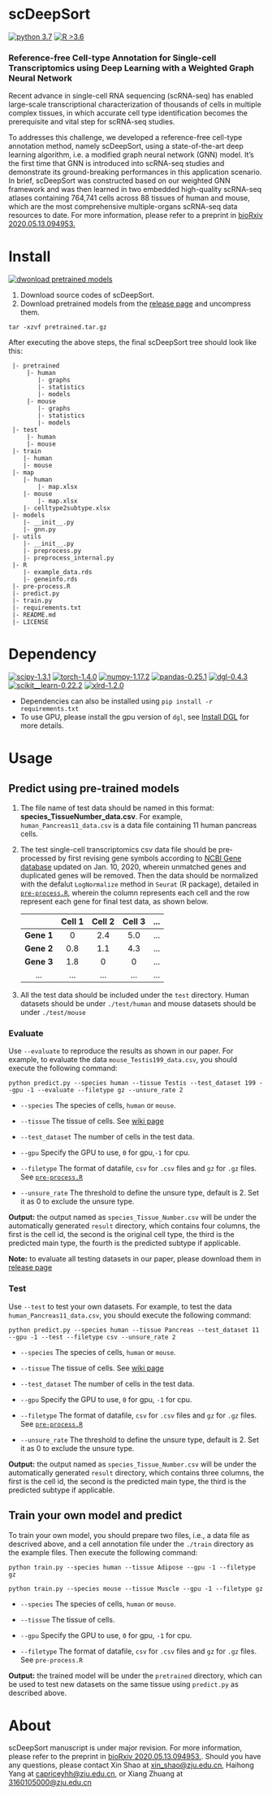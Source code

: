 # scDeepSort

[![python 3.7](https://img.shields.io/badge/python-3.7-brightgreen)](https://www.python.org/) [![R >3.6](https://img.shields.io/badge/R-%3E3.6-blue)](https://www.r-project.org/) 

### Reference-free Cell-type Annotation for Single-cell Transcriptomics using Deep Learning with a Weighted Graph Neural Network
Recent advance in single-cell RNA sequencing (scRNA-seq) has enabled large-scale transcriptional characterization of thousands of cells in multiple complex tissues, in which accurate cell type identification becomes the prerequisite and vital step for scRNA-seq studies. 

To addresses this challenge, we developed a reference-free cell-type annotation method, namely scDeepSort, using a state-of-the-art deep learning algorithm, i.e. a modified graph neural network (GNN) model. It’s the first time that GNN is introduced into scRNA-seq studies and demonstrate its ground-breaking performances in this application scenario. In brief, scDeepSort was constructed based on our weighted GNN framework and was then learned in two embedded high-quality scRNA-seq atlases containing 764,741 cells across 88 tissues of human and mouse, which are the most comprehensive multiple-organs scRNA-seq data resources to date. For more information, please refer to a preprint in [bioRxiv 2020.05.13.094953.](https://www.biorxiv.org/content/10.1101/2020.05.13.094953v1)

# Install
[![dwonload pretrained models](https://img.shields.io/badge/download-pretrained%20models-orange)](https://github.com/ZJUFanLab/scDeepSort/releases/download/pretrained_model/pretrained.tar.gz)

1. Download source codes of scDeepSort.
2. Download pretrained models from the [release page](https://github.com/ZJUFanLab/scDeepSort/releases) and uncompress them.


```
tar -xzvf pretrained.tar.gz
```

After executing the above steps, the final scDeepSort tree should look like this:
```
 |- pretrained
     |- human
        |- graphs
        |- statistics
        |- models
     |- mouse
        |- graphs
        |- statistics
        |- models
 |- test
     |- human
     |- mouse
 |- train
    |- human
    |- mouse
 |- map
    |- human
        |- map.xlsx
    |- mouse
        |- map.xlsx
    |- celltype2subtype.xlsx
 |- models
    |- __init__.py
    |- gnn.py
 |- utils
    |- __init__.py
    |- preprocess.py
    |- preprocess_internal.py
 |- R
    |- example_data.rds
    |- geneinfo.rds
 |- pre-process.R
 |- predict.py
 |- train.py
 |- requirements.txt
 |- README.md
 |- LICENSE
```

# Dependency
[![scipy-1.3.1](https://img.shields.io/badge/scipy-1.3.1-yellowgreen)](https://github.com/scipy/scipy) [![torch-1.4.0](https://img.shields.io/badge/torch-1.4.0-orange)](https://github.com/pytorch/pytorch) [![numpy-1.17.2](https://img.shields.io/badge/numpy-1.17.2-red)](https://github.com/numpy/numpy) [![pandas-0.25.1](https://img.shields.io/badge/pandas-0.25.1-lightgrey)](https://github.com/pandas-dev/pandas) [![dgl-0.4.3](https://img.shields.io/badge/dgl-0.4.3-blue)](https://github.com/dmlc/dgl) [![scikit__learn-0.22.2](https://img.shields.io/badge/scikit__learn-0.22.2-green)](https://github.com/scikit-learn/scikit-learn) [![xlrd-1.2.0](https://img.shields.io/badge/xlrd-1.2.0-yellow)](https://github.com/python-excel/xlrd)

- Dependencies can also be installed using `pip install -r requirements.txt`
- To use GPU, please install the gpu version of `dgl`, see [Install DGL](https://docs.dgl.ai/en/latest/install/index.html) for more details.

# Usage

## Predict using pre-trained models

1. The file name of test data should be named in this format: **species_TissueNumber_data.csv**. For example, `human_Pancreas11_data.csv` is a data file containing 11 human pancreas cells.
2. The test single-cell transcriptomics csv data file should be pre-processed by first revising gene symbols according to [NCBI Gene database](https://www.ncbi.nlm.nih.gov/gene) updated on Jan. 10, 2020, wherein unmatched genes and duplicated genes will be removed. Then the data should be normalized with the defalut `LogNormalize` method in `Seurat` (R package), detailed in [`pre-process.R`](https://github.com/ZJUFanLab/scDeepSort/blob/dev/pre-process.R), wherein the column represents each cell and the row represent each gene for final test data, as shown below. 

      |          |Cell 1|Cell 2|Cell 3|...  |
      | :---:    |:---: | :---:| :---:|:---:|
      |__Gene 1__|    0 | 2.4  |  5.0 |...  |
      |__Gene 2__| 0.8  | 1.1  |  4.3 |...  |
      |__Gene 3__|1.8   |    0 |  0   |...  |
      |  ...     |  ... |  ... | ...  |...  |

3. All the test data should be included under the `test` directory. Human datasets should be under `./test/human` and mouse datasets should be under `./test/mouse`

### Evaluate
Use `--evaluate` to reproduce the results as shown in our paper. For example,
to evaluate the data `mouse_Testis199_data.csv`, you should execute the following command:

```
python predict.py --species human --tissue Testis --test_dataset 199 --gpu -1 --evaluate --filetype gz --unsure_rate 2
```

- `--species` The species of cells, `human` or `mouse`.

- `--tissue` The tissue of cells. See [wiki page](https://github.com/ZJUFanLab/scDeepSort/wiki)

- `--test_dataset` The number of cells in the test data.

- `--gpu` Specify the GPU to use, `0` for gpu,`-1` for cpu.

- `--filetype` The format of datafile, `csv` for `.csv` files and `gz` for `.gz` files. See [`pre-process.R`](https://github.com/ZJUFanLab/scDeepSort/blob/dev/pre-process.R)

- `--unsure_rate` The threshold to define the unsure type, default is 2. Set it as 0 to exclude the unsure type.

__Output:__ the output named as `species_Tissue_Number.csv` will be under the automatically generated `result` directory, which contains four columns, the first is the cell id, the second is the original cell type, the third is the predicted main type, the fourth is the predicted subtype if applicable.

__Note:__ to evaluate all testing datasets in our paper, please download them in [release page](https://github.com/ZJUFanLab/DeepSort/releases)

### Test
Use `--test` to test your own datasets. For example,
to test the data `human_Pancreas11_data.csv`, you should execute the following command:

```
python predict.py --species human --tissue Pancreas --test_dataset 11 --gpu -1 --test --filetype csv --unsure_rate 2
```
- `--species` The species of cells, `human` or `mouse`.

- `--tissue` The tissue of cells. See [wiki page](https://github.com/ZJUFanLab/scDeepSort/wiki)

- `--test_dataset` The number of cells in the test data.

- `--gpu` Specify the GPU to use, `0` for gpu, `-1` for cpu.

- `--filetype` The format of datafile, `csv` for `.csv` files and `gz` for `.gz` files. See [`pre-process.R`](https://github.com/ZJUFanLab/scDeepSort/blob/dev/pre-process.R)

- `--unsure_rate` The threshold to define the unsure type, default is 2. Set it as 0 to exclude the unsure type.

__Output:__ the output named as `species_Tissue_Number.csv` will be under the automatically generated `result` directory, which contains three columns, the first is the cell id, the second is the predicted main type, the third is the predicted subtype if applicable.

## Train your own model and predict
To train your own model, you should prepare two files, i.e., a data file as descrived above, and a cell annotation file under the `./train` directory as the example files. Then execute the following command:

```
python train.py --species human --tissue Adipose --gpu -1 --filetype gz
```

```
python train.py --species mouse --tissue Muscle --gpu -1 --filetype gz
```

- `--species` The species of cells, `human` or `mouse`.

- `--tissue` The tissue of cells.

- `--gpu` Specify the GPU to use, `0` for gpu, `-1` for cpu.

- `--filetype` The format of datafile, `csv` for `.csv` files and `gz` for `.gz` files. See `pre-process.R`

__Output:__ the trained model will be under the `pretrained` directory, which can be used to test new datasets on the same tissue using `predict.py` as described above. 

# About

scDeepSort manuscript is under major revision. For more information, please refer to the preprint in [bioRxiv 2020.05.13.094953.](https://www.biorxiv.org/content/10.1101/2020.05.13.094953v1). Should you have any questions, please contact Xin Shao at xin_shao@zju.edu.cn, Haihong Yang at capriceyhh@zju.edu.cn, or Xiang Zhuang at 3160105000@zju.edu.cn